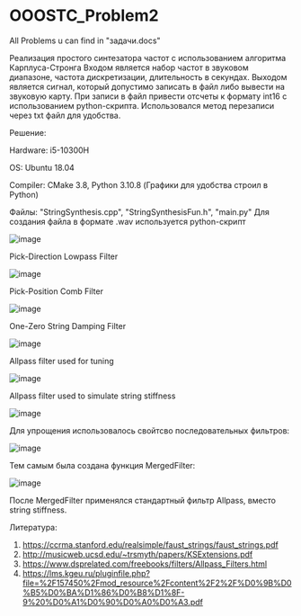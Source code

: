 # OOOSTC_Problem2
All Problems u can find in "задачи.docs"

Реализация простого синтезатора частот с использованием алгоритма Карплуса-Стронга
Входом является набор частот в звуковом диапазоне, частота дискретизации, длительность в секундах.
Выходом является сигнал, который допустимо записать в файл либо вывести на звуковую карту.
При записи в файл привести отсчеты к формату int16 с использованием python-скрипта. Использовался метод перезаписи через txt файл для удобства.

Решение:

Hardware: i5-10300H

OS: Ubuntu 18.04

Compiler: CMake 3.8, Python 3.10.8 (Графики для удобства строил в Python)

Файлы: "StringSynthesis.cpp", "StringSynthesisFun.h", "main.py"
Для создания файла в формате .wav используется python-скрипт

![image](https://user-images.githubusercontent.com/22713938/205453841-f3aad17b-019d-4aca-8500-a6ae498ae65d.png)

Pick-Direction Lowpass Filter

![image](https://user-images.githubusercontent.com/22713938/205453924-d8f0458b-7c2a-4add-866a-12e14534426f.png)

Pick-Position Comb Filter

![image](https://user-images.githubusercontent.com/22713938/205453939-a07bc7a5-fbf8-4382-a9af-9ef6b532be61.png)

One-Zero String Damping Filter

![image](https://user-images.githubusercontent.com/22713938/205453948-bcae49dc-f7bb-4e70-bab9-6fedbaef8849.png)

Allpass filter used for tuning

![image](https://user-images.githubusercontent.com/22713938/205453980-5dabf697-3b1b-4134-8145-9f505e7ed6f8.png)

Allpass filter used to simulate string stiffness

![image](https://user-images.githubusercontent.com/22713938/205454058-1a1d137e-a642-45df-9686-82b663528ab6.png)

Для упрощения использовалось свойтсво последовательных фильтров:

![image](https://user-images.githubusercontent.com/22713938/205454149-df7287f9-bece-4448-89d9-01eafe0a7e40.png)

Тем самым была создана функция MergedFilter:

![image](https://user-images.githubusercontent.com/22713938/205454376-6a4edd64-24f8-4228-997e-21d85a21d323.png)

После MergedFilter применялся стандартный фильтр Allpass, вместо string stiffness.

Литература:
1. https://ccrma.stanford.edu/realsimple/faust_strings/faust_strings.pdf
2. http://musicweb.ucsd.edu/~trsmyth/papers/KSExtensions.pdf
3. https://www.dsprelated.com/freebooks/filters/Allpass_Filters.html
4. https://lms.kgeu.ru/pluginfile.php?file=%2F157450%2Fmod_resource%2Fcontent%2F2%2F%D0%9B%D0%B5%D0%BA%D1%86%D0%B8%D1%8F-9%20%D0%A1%D0%90%D0%A0%D0%A3.pdf

